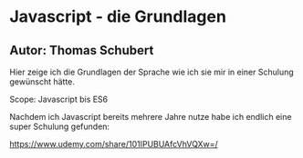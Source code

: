 # Javascript - die Grundlagen

## Autor:  Thomas Schubert

Hier zeige ich die Grundlagen der Sprache wie ich sie mir in einer Schulung gewünscht hätte.

Scope: Javascript bis ES6


Nachdem ich Javascript bereits mehrere Jahre nutze habe ich endlich eine super Schulung gefunden:

https://www.udemy.com/share/101IPUBUAfcVhVQXw=/ 



